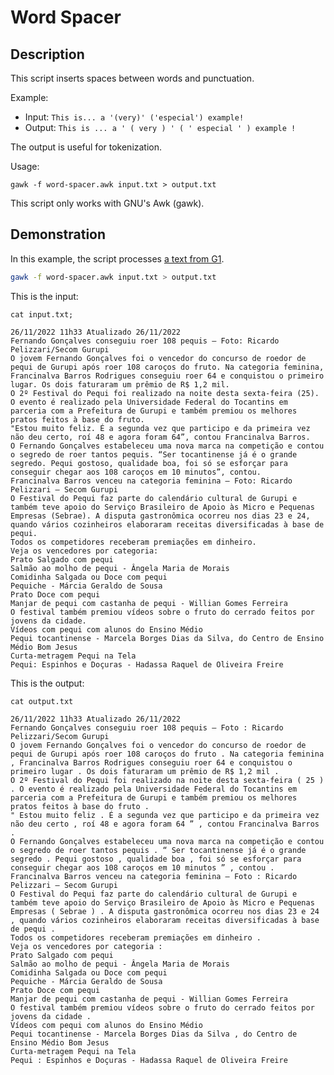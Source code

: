 Word Spacer
==================================

Description
----------------------------------

This script inserts spaces between words and punctuation.

Example:

 *  Input:  `This is... a '(very)' ('especial') example!`
 *  Output: `This is ... a ' ( very ) ' ( ' especial ' ) example !`

The output is useful for tokenization.

Usage:

    gawk -f word-spacer.awk input.txt > output.txt

This script only works with GNU's Awk (gawk).

Demonstration
----------------------------------

In this example, the script processes [a text from G1](https://g1.globo.com/to/tocantins/quiz/jovem-consegue-roer-108-pequis-em-dez-minutos-e-vence-concurso-durante-festival-em-gurupi.ghtml).

```bash
gawk -f word-spacer.awk input.txt > output.txt 
```

This is the input:

```
cat input.txt;
```
```
26/11/2022 11h33 Atualizado 26/11/2022
Fernando Gonçalves conseguiu roer 108 pequis — Foto: Ricardo Pelizzari/Secom Gurupi
O jovem Fernando Gonçalves foi o vencedor do concurso de roedor de pequi de Gurupi após roer 108 caroços do fruto. Na categoria feminina, Francinalva Barros Rodrigues conseguiu roer 64 e conquistou o primeiro lugar. Os dois faturaram um prêmio de R$ 1,2 mil.
O 2º Festival do Pequi foi realizado na noite desta sexta-feira (25). O evento é realizado pela Universidade Federal do Tocantins em parceria com a Prefeitura de Gurupi e também premiou os melhores pratos feitos à base do fruto.
"Estou muito feliz. É a segunda vez que participo e da primeira vez não deu certo, roí 48 e agora foram 64”, contou Francinalva Barros.
O Fernando Gonçalves estabeleceu uma nova marca na competição e contou o segredo de roer tantos pequis. “Ser tocantinense já é o grande segredo. Pequi gostoso, qualidade boa, foi só se esforçar para conseguir chegar aos 108 caroços em 10 minutos”, contou.
Francinalva Barros venceu na categoria feminina — Foto: Ricardo Pelizzari – Secom Gurupi
O Festival do Pequi faz parte do calendário cultural de Gurupi e também teve apoio do Serviço Brasileiro de Apoio às Micro e Pequenas Empresas (Sebrae). A disputa gastronômica ocorreu nos dias 23 e 24, quando vários cozinheiros elaboraram receitas diversificadas à base de pequi.
Todos os competidores receberam premiações em dinheiro.
Veja os vencedores por categoria:
Prato Salgado com pequi
Salmão ao molho de pequi - Ângela Maria de Morais
Comidinha Salgada ou Doce com pequi
Pequiche - Márcia Geraldo de Sousa
Prato Doce com pequi
Manjar de pequi com castanha de pequi - Willian Gomes Ferreira
O festival também premiou vídeos sobre o fruto do cerrado feitos por jovens da cidade.
Vídeos com pequi com alunos do Ensino Médio
Pequi tocantinense - Marcela Borges Dias da Silva, do Centro de Ensino Médio Bom Jesus
Curta-metragem Pequi na Tela
Pequi: Espinhos e Doçuras - Hadassa Raquel de Oliveira Freire
```

This is the output:

```
cat output.txt
```
```
26/11/2022 11h33 Atualizado 26/11/2022
Fernando Gonçalves conseguiu roer 108 pequis — Foto : Ricardo Pelizzari/Secom Gurupi
O jovem Fernando Gonçalves foi o vencedor do concurso de roedor de pequi de Gurupi após roer 108 caroços do fruto . Na categoria feminina , Francinalva Barros Rodrigues conseguiu roer 64 e conquistou o primeiro lugar . Os dois faturaram um prêmio de R$ 1,2 mil .
O 2º Festival do Pequi foi realizado na noite desta sexta-feira ( 25 ) . O evento é realizado pela Universidade Federal do Tocantins em parceria com a Prefeitura de Gurupi e também premiou os melhores pratos feitos à base do fruto .
" Estou muito feliz . É a segunda vez que participo e da primeira vez não deu certo , roí 48 e agora foram 64 ” , contou Francinalva Barros .
O Fernando Gonçalves estabeleceu uma nova marca na competição e contou o segredo de roer tantos pequis . “ Ser tocantinense já é o grande segredo . Pequi gostoso , qualidade boa , foi só se esforçar para conseguir chegar aos 108 caroços em 10 minutos ” , contou .
Francinalva Barros venceu na categoria feminina — Foto : Ricardo Pelizzari – Secom Gurupi
O Festival do Pequi faz parte do calendário cultural de Gurupi e também teve apoio do Serviço Brasileiro de Apoio às Micro e Pequenas Empresas ( Sebrae ) . A disputa gastronômica ocorreu nos dias 23 e 24 , quando vários cozinheiros elaboraram receitas diversificadas à base de pequi .
Todos os competidores receberam premiações em dinheiro .
Veja os vencedores por categoria :
Prato Salgado com pequi
Salmão ao molho de pequi - Ângela Maria de Morais
Comidinha Salgada ou Doce com pequi
Pequiche - Márcia Geraldo de Sousa
Prato Doce com pequi
Manjar de pequi com castanha de pequi - Willian Gomes Ferreira
O festival também premiou vídeos sobre o fruto do cerrado feitos por jovens da cidade .
Vídeos com pequi com alunos do Ensino Médio
Pequi tocantinense - Marcela Borges Dias da Silva , do Centro de Ensino Médio Bom Jesus
Curta-metragem Pequi na Tela
Pequi : Espinhos e Doçuras - Hadassa Raquel de Oliveira Freire
```

